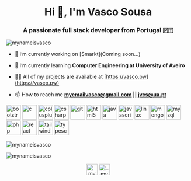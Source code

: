 <h1 align="center">Hi 👋, I'm Vasco Sousa</h1>
<h3 align="center">A passionate full stack developer from Portugal 🇵🇹</h3>

<p align="left"> <img src="https://komarev.com/ghpvc/?username=mynameisvasco" alt="mynameisvasco" /> </p>

- 🔭 I’m currently working on [Smarkt](Coming soon...)

- 🌱 I’m currently learning **Computer Engineering at University of Aveiro**

- 👨‍💻 All of my projects are available at [https://vasco.pw](https://vasco.pw)

- 📫 How to reach me **myemailvasco@gmail.com || jvcs@ua.pt**

<p align="left"><img src="https://devicons.github.io/devicon/devicon.git/icons/bootstrap/bootstrap-plain.svg" alt="bootstrap" width="40" height="40"/> <img src="https://devicons.github.io/devicon/devicon.git/icons/c/c-original.svg" alt="c" width="40" height="40"/> <img src="https://devicons.github.io/devicon/devicon.git/icons/cplusplus/cplusplus-original.svg" alt="cplusplus" width="40" height="40"/> <img src="https://devicons.github.io/devicon/devicon.git/icons/csharp/csharp-original.svg" alt="csharp" width="40" height="40"/> <img src="https://www.vectorlogo.zone/logos/git-scm/git-scm-icon.svg" alt="git" width="40" height="40"/> <img src="https://devicons.github.io/devicon/devicon.git/icons/html5/html5-original-wordmark.svg" alt="html5" width="40" height="40"/> <img src="https://devicons.github.io/devicon/devicon.git/icons/java/java-original-wordmark.svg" alt="java" width="40" height="40"/> <img src="https://devicons.github.io/devicon/devicon.git/icons/javascript/javascript-original.svg" alt="javascript" width="40" height="40"/> <img src="https://devicons.github.io/devicon/devicon.git/icons/linux/linux-original.svg" alt="linux" width="40" height="40"/> <img src="https://devicons.github.io/devicon/devicon.git/icons/mongodb/mongodb-original-wordmark.svg" alt="mongodb" width="40" height="40"/> <img src="https://devicons.github.io/devicon/devicon.git/icons/mysql/mysql-original-wordmark.svg" alt="mysql" width="40" height="40"/> <img src="https://devicons.github.io/devicon/devicon.git/icons/php/php-original.svg" alt="php" width="40" height="40"/> <img src="https://devicons.github.io/devicon/devicon.git/icons/react/react-original-wordmark.svg" alt="react" width="40" height="40"/> <img src="https://www.vectorlogo.zone/logos/tailwindcss/tailwindcss-icon.svg" alt="tailwind" width="40" height="40"/> <img src="https://devicons.github.io/devicon/devicon.git/icons/typescript/typescript-original.svg" alt="typescript" width="40" height="40"/></p>

<p><img align="center" src="https://github-readme-stats.vercel.app/api/top-langs/?username=mynameisvasco&layout=compact&hide=html&theme=ayu-mirage" alt="mynameisvasco" /></p>
<p><img align="center" src="https://github-readme-stats.vercel.app/api?username=mynameisvasco&show_icons=true&theme=ayu-mirage" alt="mynameisvasco" /></p>

<p align="center">
<a href="https://linkedin.com/in/mynameisvasco" target="blank"><img align="center" src="https://cdn.jsdelivr.net/npm/simple-icons@3.0.1/icons/linkedin.svg" alt="mynameisvasco" height="30" width="30" /></a>
<a href="https://instagram.com/_mynameisvasco" target="blank"><img align="center" src="https://cdn.jsdelivr.net/npm/simple-icons@3.0.1/icons/instagram.svg" alt="_mynameisvasco" height="30" width="30" /></a>
</p>
